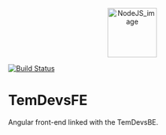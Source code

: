 <p align="center" style="margin-top: -10px">
  <img src="https://i.imgur.com/y9ejdHQ.png" alt="NodeJS_image" height=100/>
</p>

[![Build Status](https://travis-ci.org/Temdevs/TemDevsFE.svg?branch=master)](https://travis-ci.org/Temdevs/TemDevsFE)

# TemDevsFE
Angular front-end linked with the TemDevsBE.
